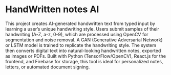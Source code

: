 # HandWritten notes AI
 This project creates AI-generated handwritten text from typed input by learning a user’s unique handwriting style. Users submit samples of their handwriting (A-Z, a-z, 0-9), which are processed using OpenCV for segmentation and noise removal. A GAN (Generative Adversarial Network) or LSTM model is trained to replicate the handwriting style. The system then converts digital text into natural-looking handwritten notes, exported as images or PDFs. Built with Python (TensorFlow/OpenCV), React.js for the frontend, and Firebase for storage, this tool is ideal for personalized notes, letters, or automated document signing.
